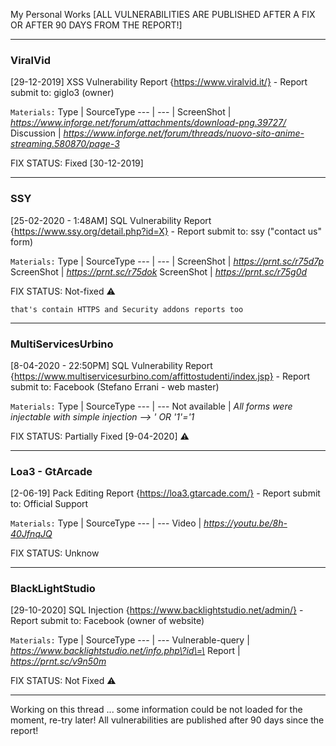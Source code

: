 My Personal Works [ALL VULNERABILITIES ARE PUBLISHED AFTER A FIX OR AFTER 90 DAYS FROM THE REPORT!]

-----------
### ViralVid
[29-12-2019] XSS Vulnerability Report {https://www.viralvid.it/} - Report submit to: giglo3 (owner)


`Materials:`
Type | SourceType
--- | --- |
ScreenShot | *https://www.inforge.net/forum/attachments/download-png.39727/*
Discussion | *https://www.inforge.net/forum/threads/nuovo-sito-anime-streaming.580870/page-3*


FIX STATUS: Fixed [30-12-2019]

-----------
### SSY

[25-02-2020 - 1:48AM] SQL Vulnerability Report {https://www.ssy.org/detail.php?id=X} - Report submit to: ssy ("contact us" form) 


`Materials:`
Type | SourceType
--- | --- |
   ScreenShot | *https://prnt.sc/r75d7p*
   ScreenShot | *https://prnt.sc/r75dok*
   ScreenShot | *https://prnt.sc/r75g0d*


FIX STATUS: Not-fixed ⚠


`that's contain HTTPS and Security addons reports too`

-----------
### MultiServicesUrbino

[8-04-2020 - 22:50PM] SQL Vulnerability Report {https://www.multiservicesurbino.com/affittostudenti/index.jsp} - Report submit to: Facebook (Stefano Errani - web master)

`Materials:`
Type | SourceType
--- | --- 
Not available | *All forms were injectable with simple injection --> ' OR '1'='1*
   
   
FIX STATUS: Partially Fixed [9-04-2020] ⚠

-----------
### Loa3 - GtArcade

[2-06-19] Pack Editing Report {https://loa3.gtarcade.com/} - Report submit to: Official Support

`Materials:`
Type | SourceType
--- | --- 
Video | *https://youtu.be/8h-40JfnqJQ*


FIX STATUS: Unknow 

-----------
### BlackLightStudio

[29-10-2020] SQL Injection {https://www.backlightstudio.net/admin/} - Report submit to: Facebook (owner of website)

`Materials:`
Type | SourceType
--- | --- 
Vulnerable-query | *https://www.backlightstudio.net/info.php\?id\=\*
Report | *https://prnt.sc/v9n50m*


FIX STATUS: Not Fixed ⚠

-----------

Working on this thread ... some information could be not loaded for the moment, re-try later! All vulnerabilities are published after 90 days since the report!
